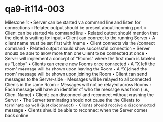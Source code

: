 # qa9-it114-003
Milestone 1:
• Server can be started via command line and listen for connections
  ‣ Related output should be present about incoming port
• Client can be started via command line
  ‣ Related output should mention that the client is waiting for input
• Client can connect to the running Server
  ‣ A client name must be set first with /name
  ‣ Client connects via the /connect command
  ‣ Related output should show successful connection
• Server should be able to allow more than one Client to be connected at once
• Server will implement a concept of “Rooms” where the first room is labeled as “Lobby”
• Clients can create new Rooms once connected
  ‣ A “X left the room” message will be shown upon leaving the Room
  ‣ A “X joined the room” message will be shown upon joining the Room
• Client can send messages to the Server-side
  ‣ Messages will be relayed to all connected Clients in the same Room
  ‣ Messages will not be relayed across Rooms
  ‣ Each message will have an identifier of who the message was from (i.e., Client Name)
• Clients can disconnect and reconnect without crashing the Server
  ‣ The Server terminating should not cause the the Clients to terminate as well (just disconnect)
  ‣ Clients should receive a disconnected message
  ‣ Clients should be able to reconnect when the Server comes back online
